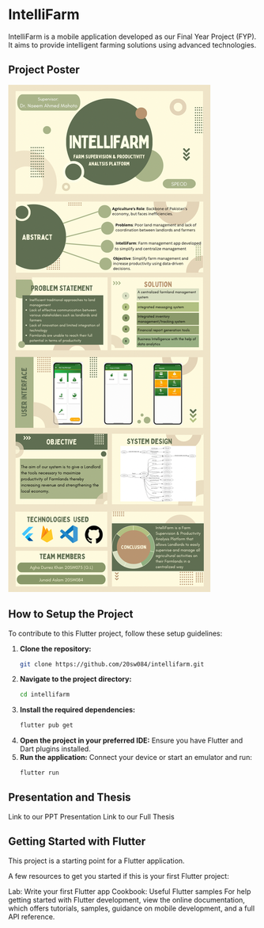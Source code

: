 # IntelliFarm

IntelliFarm is a mobile application developed as our Final Year Project (FYP). It aims to provide intelligent farming solutions using advanced technologies.

## Project Poster

![IntelliFarm Poster](Documents/IntelliFarm%20SPEOD%20Poster%20(Soft).png)

## How to Setup the Project

To contribute to this Flutter project, follow these setup guidelines:

1. **Clone the repository:**
   ```bash
   git clone https://github.com/20sw084/intellifarm.git
2. **Navigate to the project directory:**
   ```bash
   cd intellifarm  
3. **Install the required dependencies:**
   ```bash
   flutter pub get
4. **Open the project in your preferred IDE:**
   Ensure you have Flutter and Dart plugins installed.
5. **Run the application:**
   Connect your device or start an emulator and run:
   ```bash
   flutter run

## Presentation and Thesis
Link to our PPT Presentation
Link to our Full Thesis


## Getting Started with Flutter
This project is a starting point for a Flutter application.

A few resources to get you started if this is your first Flutter project:

Lab: Write your first Flutter app
Cookbook: Useful Flutter samples
For help getting started with Flutter development, view the online documentation, which offers tutorials, samples, guidance on mobile development, and a full API reference.
